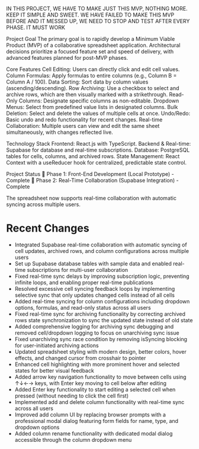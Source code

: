 IN THIS PROJECT, WE HAVE TO MAKE JUST THIS MVP, NOTHING MORE. KEEP IT SIMPLE AND SWEET. WE HAVE FAILED TO MAKE THIS MVP BEFORE AND IT MESSED UP, WE NEED TO STOP AND TEST AFTER EVERY PHASE. IT MUST WORK

Project Goal
The primary goal is to rapidly develop a Minimum Viable Product (MVP) of a collaborative spreadsheet application. Architectural decisions prioritize a focused feature set and speed of delivery, with advanced features planned for post-MVP phases.

Core Features
Cell Editing: Users can directly click and edit cell values.
Column Formulas: Apply formulas to entire columns (e.g., Column B = Column A / 100).
Data Sorting: Sort data by column values (ascending/descending).
Row Archiving: Use a checkbox to select and archive rows, which are then visually marked with a strikethrough.
Read-Only Columns: Designate specific columns as non-editable.
Dropdown Menus: Select from predefined value lists in designated columns.
Bulk Deletion: Select and delete the values of multiple cells at once.
Undo/Redo: Basic undo and redo functionality for recent changes.
Real-time Collaboration: Multiple users can view and edit the same sheet simultaneously, with changes reflected live.

Technology Stack
Frontend: React.js with TypeScript.
Backend & Real-time: Supabase for database and real-time subscriptions.
Database: PostgreSQL tables for cells, columns, and archived rows.
State Management: React Context with a useReducer hook for centralized, predictable state control.

Project Status
 Phase 1: Front-End Development (Local Prototype) - Complete
 Phase 2: Real-Time Collaboration (Supabase Integration) - Complete

The spreadsheet now supports real-time collaboration with automatic syncing across multiple users.

# Recent Changes
- Integrated Supabase real-time collaboration with automatic syncing of cell updates, archived rows, and column configurations across multiple users
- Set up Supabase database tables with sample data and enabled real-time subscriptions for multi-user collaboration
- Fixed real-time sync delays by improving subscription logic, preventing infinite loops, and enabling proper real-time publications
- Resolved excessive cell syncing feedback loops by implementing selective sync that only updates changed cells instead of all cells
- Added real-time syncing for column configurations including dropdown options, formulas, and read-only status across all users
- Fixed real-time sync for archiving functionality by correcting archived rows state synchronization to sync the updated state instead of old state
- Added comprehensive logging for archiving sync debugging and removed cell/dropdown logging to focus on unarchiving sync issue
- Fixed unarchiving sync race condition by removing isSyncing blocking for user-initiated archiving actions
- Updated spreadsheet styling with modern design, better colors, hover effects, and changed cursor from crosshair to pointer
- Enhanced cell highlighting with more prominent hover and selected states for better visual feedback
- Added arrow key navigation functionality to move between cells using ↑↓←→ keys, with Enter key moving to cell below after editing
- Added Enter key functionality to start editing a selected cell when pressed (without needing to click the cell first)
- Implemented add and delete column functionality with real-time sync across all users
- Improved add column UI by replacing browser prompts with a professional modal dialog featuring form fields for name, type, and dropdown options
- Added column rename functionality with dedicated modal dialog accessible through the column dropdown menu